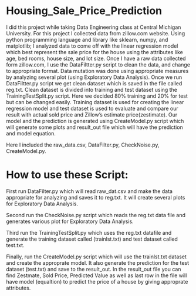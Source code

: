 # Housing_Sale_Price_Prediction

I did this project while taking Data Engineering class at Central Michigan University. For this project I collected data from zillow.com website. Using python programming language and library like sklearn, numpy, and matplotlib; I analyzed data to come off with the linear regression model which best represent the sale price for the house using the attributes like age, bed rooms, house size, and lot size. 
Once I have a raw data collected form zillow.com, I use the DataFiltter.py script to clean the data, and change to appropriate format. Data mutation was done using appropriate measures by analyzing several plot (using Exploratory Data Analysis).  Once we run DataFiltter.py script we get clean dataset which is saved in the file called reg.txt.
Clean dataset is divided into training and test dataset using the TrainingTestSplit.py script. Here we decided 80% training and 20% for test but can be changed easily. Training dataset is used for creating the linear regression model and test dataset is used to evaluate and compare our result with actual sold price and Zillow’s estimate price(zestimate). 
Our model and the prediction is generated using CreateModel.py script which will generate some plots and result_out file which will have the prediction and model equation. 

Here I included the raw_data.csv, DataFilter.py, CheckNoise.py, CreateModel.py.

# How to use these Script:

First run DataFilter.py which will read raw_dat.csv and make the data appropriate for analyzing and saves it to reg.txt. It will create several plots for Exploratory Data Analysis. 

Second run the CheckNoise.py script which reads the reg.txt data file and generates various plot for Exploratory Data Analysis. 

Third run the TrainingTestSplit.py which uses the reg.txt datafile and generate the training dataset called (trainlst.txt) and test dataset called test.txt.

Finally, run the CreateModel.py script which will use the trainlst.txt dataset and create the approprate model. It also generate the prediction for the test dataset (test.txt) and save to the result_out. In the result_out file you can find Zestmate, Sold Price, Predicted Value as well as last row in the file will have model (equaltion) to predict the price of a house by giving approprate attributes. 



